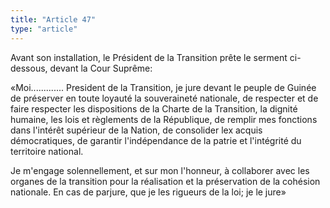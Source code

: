 ```yaml
---
title: "Article 47"
type: "article"
---
```


Avant son installation, le Président de la Transition prête le serment ci-dessous, devant la Cour Suprême:

«Moi............. President de la Transition, je jure devant le peuple de Guinée de préserver en toute loyauté la souveraineté nationale, de respecter et de faire respecter les dispositions de la Charte de la Transition, la dignité humaine, les lois et règlements de la République, de remplir mes fonctions dans l'intérêt supérieur de la Nation, de consolider lex acquis démocratiques, de garantir l'indépendance de la patrie et l'intégrité du territoire national.

Je m'engage solennellement, et sur mon l'honneur, à collaborer avec les organes de la transition pour la réalisation et la préservation de la cohésion nationale. En cas de parjure, que je les rigueurs de la loi; je le jure»

